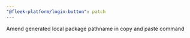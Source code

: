 ```yaml
---
"@fleek-platform/login-button": patch
---
```


Amend generated local package pathname in copy and paste command
